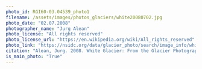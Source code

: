```yaml
---
photo_id: RGI60-03.04539_photo1
filename: /assets/images/photos_glaciers/white20080702.jpg
photo_date: "02.07.2008"
photographer_name: "Jurg Alean"
photo_license: "All rights reserved"
photo_license_url: "https://en.wikipedia.org/wiki/All_rights_reserved"
photo_link: "https://nsidc.org/data/glacier_photo/search/image_info/white20080702?order=true"
citation: "Alean, Jurg. 2008. White Glacier: From the Glacier Photograph Collection. Boulder, Colorado USA: National Snow and Ice Data Center. Digital media."
is_main_photo: "True"
---
```

